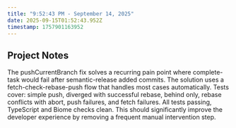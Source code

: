 ```yaml
---
title: "9:52:43 PM - September 14, 2025"
date: 2025-09-15T01:52:43.952Z
timestamp: 1757901163952
---
```


## Project Notes

The pushCurrentBranch fix solves a recurring pain point where complete-task would fail after semantic-release added commits. The solution uses a fetch-check-rebase-push flow that handles most cases automatically. Tests cover: simple push, diverged with successful rebase, behind only, rebase conflicts with abort, push failures, and fetch failures. All tests passing, TypeScript and Biome checks clean. This should significantly improve the developer experience by removing a frequent manual intervention step.
